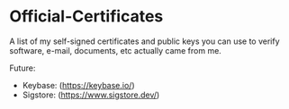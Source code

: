 # Official-Certificates

A list of my self-signed certificates and public keys you can use to verify software, e-mail, documents, etc actually came from me.

Future:
- Keybase: (https://keybase.io/)
- Sigstore: (https://www.sigstore.dev/)
